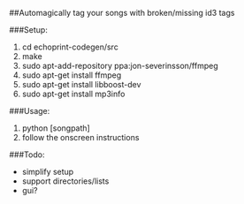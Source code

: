##Automagically tag your songs with broken/missing id3 tags

###Setup:
1. cd echoprint-codegen/src
2. make
3. sudo apt-add-repository ppa:jon-severinsson/ffmpeg
4. sudo apt-get install ffmpeg
5. sudo apt-get install libboost-dev
6. sudo apt-get install mp3info

###Usage: 

1. python [songpath]
7. follow the onscreen instructions

###Todo:

* simplify setup
* support directories/lists
* gui? 
